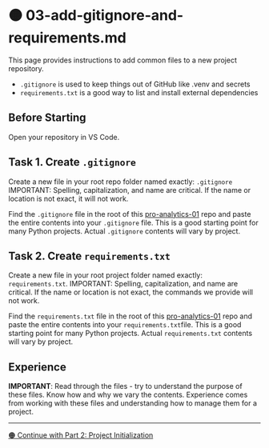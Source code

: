 # 🟠 03-add-gitignore-and-requirements.md

This page provides instructions to add common files to a new project repository. 

- `.gitignore` is used to keep things out of GitHub like .venv and secrets
- `requirements.txt` is a good way to list and install external dependencies

## Before Starting

Open your repository in VS Code. 

## Task 1. Create `.gitignore` 

Create a new file in your root repo folder named exactly: `.gitignore`
IMPORTANT: Spelling, capitalization, and name are critical. 
If the name or location is not exact, it will not work. 

Find the `.gitignore` file in the root of this [pro-analytics-01](https://github.com/denisecase/pro-analytics-01/) repo and paste the entire contents into your `.gitignore` file.
This is a good starting point for many Python projects. 
Actual `.gitignore` contents will vary by project. 


## Task 2. Create `requirements.txt`

Create a new file in your root project folder named exactly: `requirements.txt`.
IMPORTANT: Spelling, capitalization, and name are critical. If the name or location is not exact, the commands we provide will not work. 

Find the `requirements.txt` file in the root of this [pro-analytics-01](https://github.com/denisecase/pro-analytics-01/) repo and paste the entire contents into your `requirements.txt`file.
This is a good starting point for many Python projects. 
Actual `requirements.txt` contents will vary by project. 

## Experience 

**IMPORTANT**: Read through the files - try to understand the purpose of these files. 
Know how and why we vary the contents.
Experience comes from working with these files and understanding how to manage them for a project.

---

[🟠 Continue with Part 2: Project Initialization](PROJECT-INITIALIZATION.md)
